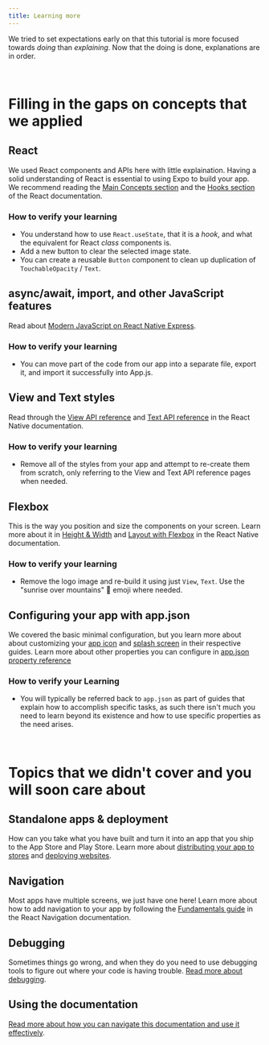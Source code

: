 ```yaml
---
title: Learning more
---
```


We tried to set expectations early on that this tutorial is more focused towards *doing* than *explaining*. Now that the doing is done, explanations are in order.

<br />

# Filling in the gaps on concepts that we applied

## React

We used React components and APIs here with little explaination. Having a solid understanding of React is essential to using Expo to build your app. We recommend reading the [Main Concepts section](https://reactjs.org/docs/hello-world.html) and the [Hooks section](https://reactjs.org/docs/hooks-intro.html) of the React documentation.

<!-- TODO: replace this recommendation with the react-native tutorial when it's live -->

### How to verify your learning

- You understand how to use `React.useState`, that it is a *hook*, and what the equivalent for React *class* components is.
- Add a new button to clear the selected image state.
- You can create a reusable `Button` component to clean up duplication of `TouchableOpacity` / `Text`.

## async/await, import, and other JavaScript features

Read about [Modern JavaScript on React Native Express](http://www.reactnativeexpress.com/modern_javascript).

### How to verify your learning

- You can move part of the code from our app into a separate file, export it, and import it successfully into App.js.

## View and Text styles

Read through the [View API reference](https://reactnative.dev/docs/view) and [Text API reference](https://reactnative.dev/docs/text) in the React Native documentation.

### How to verify your learning

- Remove all of the styles from your app and attempt to re-create them from scratch, only referring to the View and Text API reference pages when needed.

## Flexbox

This is the way you position and size the components on your screen. Learn more about it in [Height & Width](https://reactnative.dev/docs/height-and-width) and [Layout with Flexbox](https://reactnative.dev/docs/flexbox) in the React Native documentation.

### How to verify your learning

- Remove the logo image and re-build it using just `View`, `Text`. Use the "sunrise over mountains" 🌄 emoji where needed.

## Configuring your app with app.json

We covered the basic minimal configuration, but you learn more about about customizing your [app icon](../../guides/app-icons/) and [splash screen](../../guides/splash-screens/) in their respective guides. Learn more about other properties you can configure in [app.json property reference](../../workflow/configuration/)

### How to verify your Learning

- You will typically be referred back to `app.json` as part of guides that explain how to accomplish specific tasks, as such there isn't much you need to learn beyond its existence and how to use specific properties as the need arises.

<br />

# Topics that we didn't cover and you will soon care about

## Standalone apps & deployment

How can you take what you have built and turn it into an app that you ship to the App Store and Play Store. Learn more about [distributing your app to stores](../../distribution/introduction/) and [deploying websites](../../guides/deploying-websites/).

## Navigation

Most apps have multiple screens, we just have one here! Learn more about how to add navigation to your app by following the [Fundamentals guide](https://reactnavigation.org/docs/en/getting-started.html) in the React Navigation documentation.

## Debugging

Sometimes things go wrong, and when they do you need to use debugging tools to figure out where your code is having trouble. [Read more about debugging](../../workflow/debugging/). 

## Using the documentation

[Read more about how you can navigate this documentation and use it effectively](../../next-steps/using-the-documentation/).
